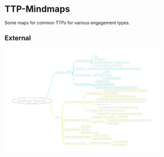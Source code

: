 # TTP-Mindmaps
Some maps for common TTPs for various engagement types.

## External
![External Mindmap](images/external_testing.png)

